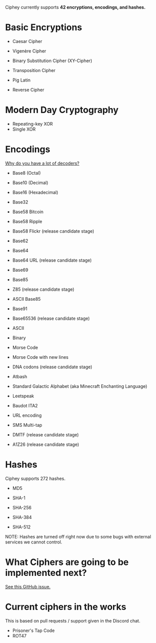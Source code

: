 Ciphey currently supports **42 encryptions, encodings, and hashes.**
# Basic Encryptions

* Caesar Cipher
* Vigenère Cipher
* Binary Substitution Cipher (XY-Cipher)
* Transposition Cipher
* Pig Latin

* Reverse Cipher




# Modern Day Cryptography
* Repeating-key XOR
* Single XOR

# Encodings
[Why do you have a lot of decoders?](https://github.com/Ciphey/Ciphey/wiki/Common-Issues-&-Their-Solutions#why-do-you-have-a-lot-of-encodings-you-should-work-on-real-world-ciphers-more)
*  Base8 (Octal)
*  Base10 (Decimal)
*  Base16 (Hexadecimal)
*  Base32
*  Base58 Bitcoin
*  Base58 Ripple
*  Base58 Flickr (release candidate stage)
*  Base62
*  Base64
*  Base64 URL (release candidate stage)
*  Base69
*  Base85
*  Z85 (release candidate stage)
*  ASCII Base85
*  Base91
*  Base65536 (release candidate stage)
*  ASCII
*  Binary

* Morse Code

* Morse Code with new lines
* DNA codons (release candidate stage)

* Atbash

* Standard Galactic Alphabet (aka Minecraft Enchanting Language)
* Leetspeak
* Baudot ITA2
* URL encoding
* SMS Multi-tap
* DMTF (release candidate stage)
* A1Z26 (release candidate stage)

# Hashes

Ciphey supports 272 hashes.

* MD5

* SHA-1

* SHA-256

* SHA-384

* SHA-512

NOTE: Hashes are turned off right now due to some bugs with external services we cannot control.

# What Ciphers are going to be implemented next?

[See this GitHub issue.](https://github.com/Ciphey/Ciphey/issues/63)

# Current ciphers in the works
This is based on pull requests / support given in the Discord chat.
* Prisoner's Tap Code
* ROT47